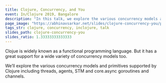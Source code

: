 ```yaml
---
title: Clojure, Concurrency, and You
event: In/Clojure 2019, Bangalore
description: "In this talk, we explore the various concurrency models and primitives supported by Clojure including threads, agents, STM and core.async goroutines and channels"
page_image: "https://abhinavsarkar.net/slides/clojure-concurrency-you/page.png"
tags_str: clojure, concurrency, inclojure, talk
slides_path: clojure-concurrency-you
slides_ratio: 1.33333333333333
---
```

Clojue is widely known as a functional programming language. But it has a great support for a wide variety of concurrency models too.

We’ll explore the various concurrency models and primitives supported by Clojure including threads, agents, STM and core.async goroutines and channels.
